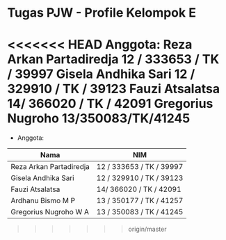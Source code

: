 # Tugas PJW - Profile Kelompok E

<<<<<<< HEAD
Anggota:
Reza Arkan Partadiredja     12 / 333653 / TK / 39997
Gisela Andhika Sari			12 / 329910 / TK / 39123
Fauzi Atsalatsa			14/ 366020 / TK / 42091
Gregorius Nugroho 13/350083/TK/41245
=======
* Anggota:

Nama                     | NIM
------------------------ | ------------------------
Reza Arkan Partadiredja  | 12 / 333653 / TK / 39997
Gisela Andhika Sari      | 12 / 329910 / TK / 39123
Fauzi Atsalatsa	         | 14/ 366020 / TK / 42091
Ardhanu Bismo M P        | 13 / 350177 / TK / 41257
Gregorius Nugroho W A    | 13 / 350083 / TK / 41245
>>>>>>> origin/master
